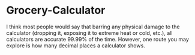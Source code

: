 # Grocery-Calculator
I think most people would say that barring any physical damage to the calculator (dropping it, exposing it to extreme heat or cold, etc.), all calculators are accurate 99.99% of the time. However, one route you may explore is how many decimal places a calculator shows.
